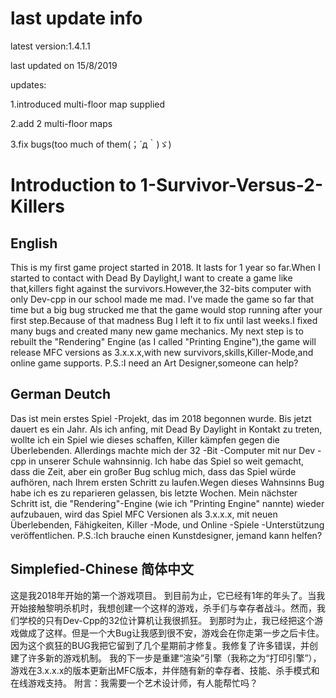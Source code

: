 # last update info

latest version:1.4.1.1

last updated on 15/8/2019

updates:

1.introduced multi-floor map supplied

2.add 2 multi-floor maps

3.fix bugs(too much of them(；´д｀)ゞ)

# Introduction to 1-Survivor-Versus-2-Killers
## English
This is my first game project started in 2018.
It lasts for 1 year so far.When I started to contact with Dead By Daylight,I want to create a game like that,killers fight against the survivors.However,the 32-bits computer with only Dev-cpp in our school made me mad.
I've made the game so far that time but a big bug strucked me that the game would stop running after your first step.Because of that madness Bug I left it to fix until last weeks.I fixed many bugs and created many new game mechanics.
My next step is to rebuilt the "Rendering" Engine (as I called "Printing Engine"),the game will release MFC versions as 3.x.x.x,with new survivors,skills,Killer-Mode,and online game supports.
P.S.:I need an Art Designer,someone can help?
## German Deutch
Das ist mein erstes Spiel -Projekt, das im 2018 begonnen wurde.
Bis jetzt dauert es ein Jahr. Als ich anfing, mit Dead By Daylight in Kontakt zu treten, wollte ich ein Spiel wie dieses schaffen, Killer kämpfen gegen die Überlebenden. Allerdings machte mich der 32 -Bit -Computer mit nur Dev -cpp in unserer Schule wahnsinnig.
Ich habe das Spiel so weit gemacht, dass die Zeit, aber ein großer Bug schlug mich, dass das Spiel würde aufhören, nach Ihrem ersten Schritt zu laufen.Wegen dieses Wahnsinns Bug habe ich es zu reparieren gelassen, bis letzte Wochen.
Mein nächster Schritt ist, die "Rendering"-Engine (wie ich "Printing Engine" nannte) wieder aufzubauen, wird das Spiel MFC Versionen als 3.x.x.x, mit neuen Überlebenden, Fähigkeiten, Killer -Mode, und Online -Spiele -Unterstützung veröffentlichen.
P.S.:Ich brauche einen Kunstdesigner, jemand kann helfen?
## Simplefied-Chinese 简体中文
这是我2018年开始的第一个游戏项目。
到目前为止，它已经有1年的年头了。当我开始接触黎明杀机时，我想创建一个这样的游戏，杀手们与幸存者战斗。然而，我们学校的只有Dev-Cpp的32位计算机让我很抓狂。
到那时为止，我已经把这个游戏做成了这样。但是一个大Bug让我感到很不安，游戏会在你走第一步之后卡住。因为这个疯狂的BUG我把它留到了几个星期前才修复。我修复了许多错误，并创建了许多新的游戏机制。
我的下一步是重建“渲染”引擎（我称之为“打印引擎”），游戏在3.x.x.x的版本更新出MFC版本，并伴随有新的幸存者、技能、杀手模式和在线游戏支持。
附言：我需要一个艺术设计师，有人能帮忙吗？
